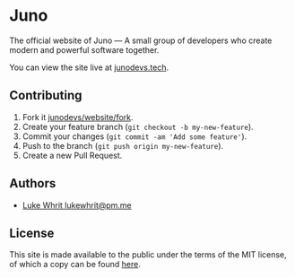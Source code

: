 # Juno

The official website of Juno &mdash; A small group of developers who create modern and powerful software together. 

You can view the site live at [junodevs.tech](https://junodevs.tech).

## Contributing

1. Fork it [junodevs/website/fork](https://github.com/junodevs/bsite/fork).
2. Create your feature branch (`git checkout -b my-new-feature`).
3. Commit your changes (`git commit -am 'Add some feature'`).
4. Push to the branch (`git push origin my-new-feature`).
5. Create a new Pull Request.

## Authors

* [Luke Whrit <lukewhrit@pm.me>](https://github.com/lukewhrit)

## License

This site is made available to the public under the terms of the MIT license, of which a copy can be found [here](LICENSE).
